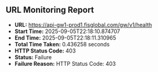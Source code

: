 ## URL Monitoring Report

- **URL:** https://api-gw1-prod1.fisglobal.com/gw/v1/health
- **Start Time:** 2025-09-05T22:18:10.874707
- **End Time:** 2025-09-05T22:18:11.310965
- **Total Time Taken:** 0.436258 seconds
- **HTTP Status Code:** 403
- **Status:** Failure
- **Failure Reason:** HTTP Status Code: 403
